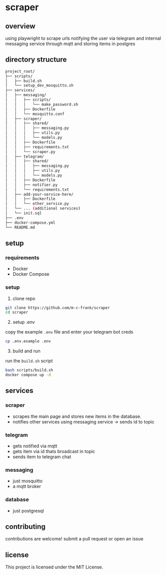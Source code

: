 # scraper

## overview

using playwright to scrape urls
notifying the user via telegram
and internal messaging service through mqtt
and storing items in postgres

## directory structure

```sh
project_root/
├── scripts/
│   ├── build.sh
│   └── setup_dev_mosquitto.sh
├── services/
│   ├── messaging/
│   │   ├── scripts/
│   │   │   └── make_password.sh
│   │   ├── Dockerfile
│   │   └── mosquitto.conf
│   ├── scraper/
│   │   ├── shared/
│   │   │   ├── messaging.py
│   │   │   ├── utils.py
│   │   │   └── models.py
│   │   ├── Dockerfile
│   │   ├── requirements.txt
│   │   └── scraper.py
│   ├── telegram/
│   │   ├── shared/
│   │   │   ├── messaging.py
│   │   │   ├── utils.py
│   │   │   └── models.py
│   │   ├── Dockerfile
│   │   ├── notifier.py
│   │   └── requirements.txt
│   ├── add-your-service-here/
│   │   ├── Dockerfile
│   │   └── other_service.py
│   └── ... (additional services)
│   └── init.sql
├── .env
├── docker-compose.yml
└── README.md
```

## setup

### requirements

- Docker
- Docker Compose

### setup

1. clone repo

```sh
git clone https://github.com/m-c-frank/scraper
cd scraper
```

2. setup .env

copy the example `.env` file and enter your telegram bot creds

```sh
cp .env.example .env
```

3. build and run

run the `build.sh` script

```sh
bash scripts/build.sh
docker compose up -d
```

## services

### scraper

- scrapes the main page and stores new items in the database.
- notifies other services using messaging service -> sends id to topic

### telegram

- gets notified via mqtt
- gets item via id thats broadcast in topic
- sends item to telegram chat

### messaging

- just mosquitto
- a mqtt broker

### database

- just postgresql

## contributing

contributions are welcome!
submit a pull request or open an issue

## license

This project is licensed under the MIT License.
